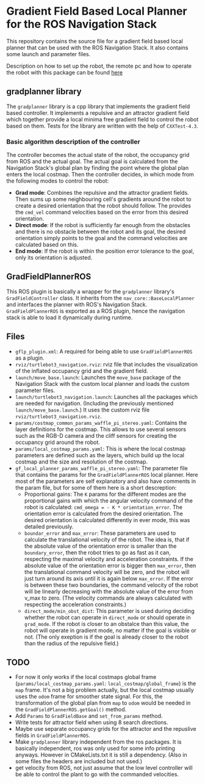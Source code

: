 # Gradient Field Based Local Planner for the ROS Navigation Stack

This repository contains the source file for a gradient field based local planner that can be used with the ROS Navigation Stack. It also contains some launch and parameter files.

Description on how to set up the robot, the remote pc and how to operate the robot with this package can be found [here](https://iteragit.iteratec.de/iterastudents/ros-turtlebot3/-/tree/master/office_navigation)

## gradplanner library

The `gradplanner` library is a cpp library that implements the gradient field based controller. It implements a repulsive and an attractor gradient field which together provide a local minima free gradient field to control the robot based on them. Tests for the library are written with the help of `CXXTest-4.3`.

### Basic algorithm description of the controller

The controller becomes the actual state of the robot, the occupancy grid from ROS and the actual goal. The actual goal is calculated from the Navigation Stack's global plan by finding the point where the global plan enters the local costmap. Then the controller decides, in which mode from the following modes to control the robot:

* __Grad mode__: Combines the repulsive and the attractor gradient fields. Then sums up some neighbouring cell's gradients around the robot to create a desired orientation that the robot should follow. The provides the `cmd_vel` command velocities based on the error from this desired orientation.
* __Direct mode__: If the robot is sufficiently far enough from the obstacles and there is no obstacle between the robot and its goal, the desired orientation simply points to the goal and the command velocities are calculated based on this.
* __End mode__: If the robot is within the position error tolerance to the goal, only its orientation is adjusted.

## GradFieldPlannerROS

This ROS plugin is basically a wrapper for the `gradplanner` library's `GradFieldController` class. It inherits from the `nav_core::BaseLocalPlanner` and interfaces the planner with ROS's Navigation Stack. `GradFieldPlannerROS` is exported as a ROS plugin, hence the navigation stack is able to load it dynamically during runtime.

## Files

* `gflp_plugin.xml`: A required for being able to use `GradFieldPlannerROS` as a plugin. 
* `rviz/turtlebot3_navigation.rviz`: rviz file that includes the visualization of the inflated occupancy grid and the gradient field.
* `launch/move_base.launch`: Launches the `move_base` package of the Navigation Stack with the custom local planner and loads the custom parameter files.
* `launch/turtlebot3_navigation.launch`: Launches all the packages which are needed for navigation. (Including the previously mentioned `launch/move_base.launch`.) It uses the custom rviz file `rviz/turtlebot3_navigation.rviz`.
* `params/costmap_common_params_waffle_pi_stereo.yaml`: Contains the layer definitions for the costmap. This allows to use several sensors such as the RGB-D camera and the cliff sensors for creating the occupancy grid around the robot.
* `params/local_costmap_params.yaml`: This is where the local costmap parameters are defined such as the layers, which build up the local costmap and the size and resolution of the costmap.
* `gf_local_planner_params_waffle_pi_stereo.yaml`: The parameter file that contains the params for the `GradFieldPlannerROS` local planner. Here most of the parameters are self explanatory and also have comments in the param file, but for some of them here is a short descreption:
  * Proportional gains: The `K` params for the different modes are the proportional gains with which the angular velocity command of the robot is calculated: `cmd_omega = - K * orientation_error`. The orientation error is calculated from the desired orientation. The desired orientation is calculated differently in ever mode, this was detailed previously.
  * `boundar_error` and `max_error`: These parameters are used to calculate the translational velocity of the robot. The idea is, that if the absolute value of the orientation error is smaller than the `boundary_error`, then the robot tries to go as fast as it can, respecting the maximal velocity and acceleration constraints. If the absolute value of the orientation error is bigger then `max_error`, then the translational command velocity will be zero, and the robot will just turn around its axis until it is again below `max_error`. If the error is between these two boundaries, the command velocity of the robot will be linearly decreasing with the absolute value of the error from v_max to zero. (The velocity commands are always calculated with respecting the acceleration constraints.)
  * `direct_mode/min_obst_dist`: This parameter is used during deciding whether the robot can operate in `direct_mode` or should operate in `grad_mode`. If the robot is closer to an obstalce than this value, the robot will operate in gradient mode, no matter if the goal is visible or not. (The only exeption is if the goal is already closer to the robot than the radius of the repulsive field.)

## TODO

* For now it only works if the local costmaps global frame (`params/local_costmap_params.yaml`: `local_costmap/global_frame`) is the `map` frame. It's not a big problem actually, but the local costmap usually uses the `odom` frame for smoother state signal. For this, the transformation of the global plan from `map` to `odom` would be needed in the `GradFieldPlannerROS.getGoal()` method.
* Add `Params` to `GradFieldBase` and `set_from_params` method.
* Write tests for attractor field when using 8 search directions.
* Maybe use separate occupancy grids for the attractor and the repuslive fields in `GradFieldPlannerROS`.
* Make `gradplanner` library independent from the ros packages. It is basically independent, ros was only used for some info printing anyways. However in CMakeLists.txt it is still a dependency. (Also in some files the headers are included but not used.)
* get velocity from ROS, not just assume that the low level controller will be able to control the plant to go with the commanded velocities.
